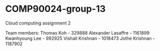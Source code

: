 # COMP90024-group-13
Cloud computing assignment 2

Team members:
Thomas Koh - 329888
Alexander Lasaffre - 1161899
Kwanhyoung Lee - 992925
Vishall Krishnan - 1018473
Jothe Krishnan - 1187902
